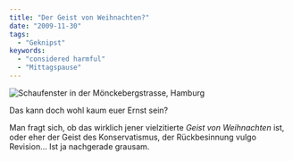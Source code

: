 ```yaml
---
title: "Der Geist von Weihnachten?"
date: "2009-11-30"
tags:
  - "Geknipst"
keywords:
  - "considered harmful"
  - "Mittagspause"
---
```


![Schaufenster in der Mönckebergstrasse, Hamburg](/images/codecandies/IMG_0432.JPG)

Das kann doch wohl kaum euer Ernst sein?

Man fragt sich, ob das wirklich jener vielzitierte _Geist von Weihnachten_ ist, oder eher der Geist des Konservatismus, der Rückbesinnung vulgo Revision… Ist ja nachgerade grausam.
